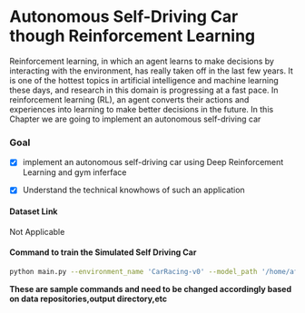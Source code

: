 # Autonomous Self-Driving Car though Reinforcement Learning

Reinforcement learning, in which an agent learns to make decisions by interacting with the
environment, has really taken off in the last few years. It is one of the hottest topics in
artificial intelligence and machine learning these days, and research in this domain is
progressing at a fast pace. In reinforcement learning (RL), an agent converts their actions
and experiences into learning to make better decisions in the future. In this Chapter we are 
going to implement an autonomous self-driving car

### Goal 
- [x] implement an autonomous self-driving car using Deep Reinforcement Learning and gym inferface
- [x] Understand the technical knowhows of such an application


#### Dataset Link
Not Applicable  


#### Command to train the Simulated Self Driving Car

```bash
python main.py --environment_name 'CarRacing-v0' --model_path '/home/afi/github/deep_learning_projects/Autonomours Self-Driving Car through Reinforcement Learning/train/' --train_mode True --test_mode False --epsilon_greedy True --render True --width 96 --height 96 --num_stack 4 --huber_loss_thresh 1 --dropout 0.2 --memory_size 10000 --batch_size 128 --max_num_episodes 500

```

**These are sample commands and need to be changed accordingly based on data repositories,output directory,etc**













 






